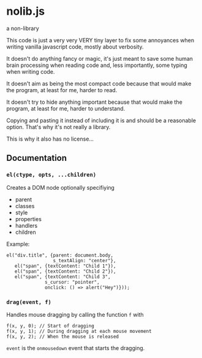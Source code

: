 # nolib.js

a non-library

This code is just a very very VERY tiny layer to fix some annoyances
when writing vanilla javascript code, mostly about verbosity.

It doesn't do anything fancy or magic, it's just meant to save some
human brain processing when reading code and, less importantly, some
typing when writing code.

It doesn't aim as being the most compact code because that would make
the program, at least for me, harder to read.

It doesn't try to hide anything important because that would make
the program, at least for me, harder to understand.

Copying and pasting it instead of including it is and should be a
reasonable option. That's why it's not really a library.

This is why it also has no license...

## Documentation

### `el(ctype, opts, ...children)`

Creates a DOM node optionally specifiying
 - parent
 - classes
 - style
 - properties
 - handlers
 - children

Example:

    el("div.title", {parent: document.body,
                     s_textAlign: "center"},
       el("span", {textContent: "Child 1"}),
       el("span", {textContent: "Child 2"}),
       el("span", {textContent: "Child 3",
                  s_cursor: "pointer",
                  onclick: () => alert("Hey")}));

### `drag(event, f)`

Handles mouse dragging by calling the function `f` with

    f(x, y, 0); // Start of dragging
    f(x, y, 1); // During dragging at each mouse movement
    f(x, y, 2); // When the mouse is released

`event` is the `onmousedown` event that starts the dragging.